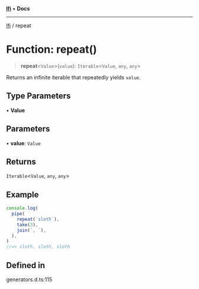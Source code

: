 [**lfi**](../readme.md) • **Docs**

***

[lfi](../globals.md) / repeat

# Function: repeat()

> **repeat**\<`Value`\>(`value`): `Iterable`\<`Value`, `any`, `any`\>

Returns an infinite iterable that repeatedly yields `value`.

## Type Parameters

• **Value**

## Parameters

• **value**: `Value`

## Returns

`Iterable`\<`Value`, `any`, `any`\>

## Example

```js
console.log(
  pipe(
    repeat(`sloth`),
    take(3),
    join(`, `),
  ),
)
//=> sloth, sloth, sloth
```

## Defined in

generators.d.ts:115
